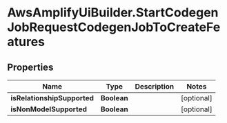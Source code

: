 # AwsAmplifyUiBuilder.StartCodegenJobRequestCodegenJobToCreateFeatures

## Properties

Name | Type | Description | Notes
------------ | ------------- | ------------- | -------------
**isRelationshipSupported** | **Boolean** |  | [optional] 
**isNonModelSupported** | **Boolean** |  | [optional] 


